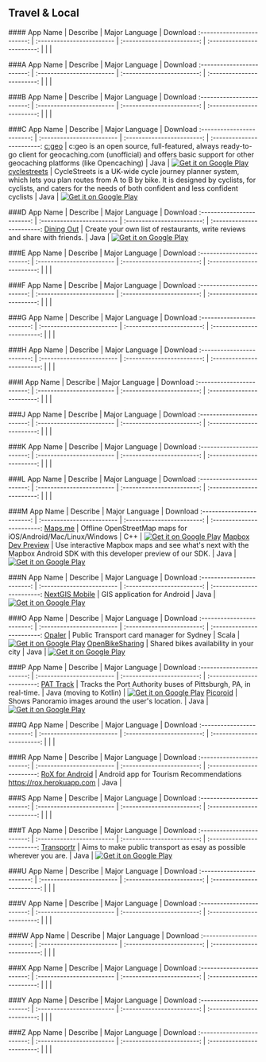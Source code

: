 ## Travel & Local
###\# 
App Name                   | Describe                  | Major Language             | Download 
:------------------------: | :------------------------ | :------------------------: | :------------------------: 
 | | | 

###A
App Name                   | Describe                  | Major Language             | Download 
:------------------------: | :------------------------ | :------------------------: | :------------------------: 
 | | | 

###B
App Name                   | Describe                  | Major Language             | Download 
:------------------------: | :------------------------ | :------------------------: | :------------------------: 
 | | |

###C
App Name                   | Describe                  | Major Language             | Download 
:------------------------: | :------------------------ | :------------------------: | :------------------------: 
[c:geo](https://github.com/cgeo/cgeo) | c:geo is an open source, full-featured, always ready-to-go client for geocaching.com (unofficial) and offers basic support for other geocaching platforms (like Opencaching) | Java | [![Get it on Google Play](http://i.imgur.com/7sq06lr.png)](https://play.google.com/store/apps/details?id=cgeo.geocaching)
[cyclestreets](https://github.com/cyclestreets/android) | CycleStreets is a UK-wide cycle journey planner system, which lets you plan routes from A to B by bike. It is designed by cyclists, for cyclists, and caters for the needs of both confident and less confident cyclists | Java | [![Get it on Google Play](http://i.imgur.com/7sq06lr.png)](https://play.google.com/store/apps/details?id=net.cyclestreets)

###D
App Name                   | Describe                  | Major Language             | Download 
:------------------------: | :------------------------ | :------------------------: | :------------------------: 
[Dining Out](https://github.com/pushbit/dining-out) | Create your own list of restaurants, write reviews and share with friends. | Java | [![Get it on Google Play](http://i.imgur.com/7sq06lr.png)](https://play.google.com/store/apps/details?id=net.sf.diningout)

###E
App Name                   | Describe                  | Major Language             | Download 
:------------------------: | :------------------------ | :------------------------: | :------------------------: 
 | | | 

###F
App Name                   | Describe                  | Major Language             | Download 
:------------------------: | :------------------------ | :------------------------: | :------------------------: 
 | | | 

###G
App Name                   | Describe                  | Major Language             | Download 
:------------------------: | :------------------------ | :------------------------: | :------------------------: 
 | | | 

###H
App Name                   | Describe                  | Major Language             | Download 
:------------------------: | :------------------------ | :------------------------: | :------------------------: 
 | | | 

###I
App Name                   | Describe                  | Major Language             | Download 
:------------------------: | :------------------------ | :------------------------: | :------------------------: 
 | | | 

###J
App Name                   | Describe                  | Major Language             | Download 
:------------------------: | :------------------------ | :------------------------: | :------------------------: 
 | | | 

###K
App Name                   | Describe                  | Major Language             | Download 
:------------------------: | :------------------------ | :------------------------: | :------------------------: 
 | | | 

###L
App Name                   | Describe                  | Major Language             | Download 
:------------------------: | :------------------------ | :------------------------: | :------------------------: 
 | | | 

###M
App Name                   | Describe                  | Major Language             | Download 
:------------------------: | :------------------------ | :------------------------: | :------------------------: 
[Maps.me](https://github.com/mapsme/omim) | Offline OpenStreetMap maps for iOS/Android/Mac/Linux/Windows | C++ | [![Get it on Google Play](http://i.imgur.com/7sq06lr.png)](https://play.google.com/store/apps/details?id=com.mapswithme.maps.pro)
[Mapbox Dev Preview](https://github.com/mapbox/mapbox-android-demo) | Use interactive Mapbox maps and see what's next with the Mapbox Android SDK with this developer preview of our SDK. | Java | [![Get it on Google Play](http://i.imgur.com/7sq06lr.png)](https://play.google.com/store/apps/details?id=com.mapbox.mapboxandroiddemo)

###N
App Name                   | Describe                  | Major Language             | Download 
:------------------------: | :------------------------ | :------------------------: | :------------------------: 
[NextGIS Mobile](https://github.com/nextgis/android_gisapp) | GIS application for Android | Java | [![Get it on Google Play](http://i.imgur.com/7sq06lr.png)](https://play.google.com/store/apps/details?id=com.nextgis.mobile)

###O
App Name                   | Describe                  | Major Language             | Download 
:------------------------: | :------------------------ | :------------------------: | :------------------------: 
[Opaler](https://github.com/timgreen/opaler) | Public Transport card manager for Sydney | Scala | [![Get it on Google Play](http://i.imgur.com/7sq06lr.png)](https://play.google.com/store/apps/details?id=it.timgreen.opal) 
[OpenBikeSharing](https://github.com/bparmentier/OpenBikeSharing) | Shared bikes availability in your city | Java | [![Get it on Google Play](http://i.imgur.com/7sq06lr.png)](https://play.google.com/store/apps/details?id=be.brunoparmentier.openbikesharing.app) 

###P
App Name                   | Describe                  | Major Language             | Download 
:------------------------: | :------------------------ | :------------------------: | :------------------------: 
[PAT Track](https://github.com/rectangle-dbmi/Realtime-Port-Authority/) | Tracks the Port Authority buses of Pittsburgh, PA, in real-time. | Java (moving to Kotlin) | [![Get it on Google Play](http://i.imgur.com/7sq06lr.png)](https://play.google.com/store/apps/details?id=rectangledbmi.com.pittsburghrealtimetracker)
[Picoroid](https://github.com/hemant3370/Picoroid) | Shows Panoramio images around the user's location. | Java  | [![Get it on Google Play](http://i.imgur.com/7sq06lr.png)](https://play.google.com/store/apps/details?id=com.hsr.hemant.ppp&hl=en)

###Q
App Name                   | Describe                  | Major Language             | Download 
:------------------------: | :------------------------ | :------------------------: | :------------------------: 
 | | | 

###R
App Name                   | Describe                  | Major Language             | Download 
:------------------------: | :------------------------ | :------------------------: | :------------------------: 
[RoX for Android](https://github.com/dan-zx/rox-android) | Android app for Tourism Recommendations https://rox.herokuapp.com | Java | 

###S
App Name                   | Describe                  | Major Language             | Download 
:------------------------: | :------------------------ | :------------------------: | :------------------------: 
 | | | 

###T
App Name                   | Describe                  | Major Language             | Download 
:------------------------: | :------------------------ | :------------------------: | :------------------------: 
 [Transportr](https://github.com/grote/Transportr) | Aims to make public transport as esay as possible wherever you are. | Java  | [![Get it on Google Play](http://i.imgur.com/7sq06lr.png)](https://play.google.com/store/apps/details?id=de.grobox.liberario)

###U
App Name                   | Describe                  | Major Language             | Download 
:------------------------: | :------------------------ | :------------------------: | :------------------------: 
 | | | 

###V
App Name                   | Describe                  | Major Language             | Download 
:------------------------: | :------------------------ | :------------------------: | :------------------------: 
 | | | 

###W
App Name                   | Describe                  | Major Language             | Download 
:------------------------: | :------------------------ | :------------------------: | :------------------------: 
 | | | 

###X
App Name                   | Describe                  | Major Language             | Download 
:------------------------: | :------------------------ | :------------------------: | :------------------------: 
 | | | 

###Y
App Name                   | Describe                  | Major Language             | Download 
:------------------------: | :------------------------ | :------------------------: | :------------------------: 
 | | | 

###Z
App Name                   | Describe                  | Major Language             | Download 
:------------------------: | :------------------------ | :------------------------: | :------------------------: 
 | | | 
